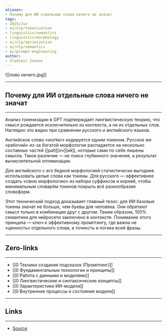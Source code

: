 ```yaml
---
aliases: 
- Почему для ИИ отдельные слова ничего не значат 
tags:
- 2025/Jun
- ai/nlp/tokenization
- linguistics/semantics
- linguistics/morphology
- ai/nlp/optimization
- ai/nlp/semantics
- ai/prompt-engineering
author:
- Vladimir Ivanov
---
```

![[лово ничего.jpg]]

-----
##  Почему для ИИ отдельные слова ничего не значат 
-----
Анализ токенизации в GPT подтверждает лингвистическую теорию, что смысл рождается исключительно из контекста, а не из отдельных слов. Наглядно это видно при сравнении русского и английского языков.

Английское слово «worker» кодируется одним токеном. Русское же «рабочий» из-за богатой морфологии распадается на несколько составных частей ([раб][оч][ий]), которые сами по себе лишены смысла. Такое различие — не поиск глубинного значения, а результат вычислительной оптимизации. 

Для английского с его бедной морфологией статистически выгоднее использовать целые слова как токены. Для русского — эффективнее создать «свою морфологию» из набора суффиксов и корней, чтобы минимальным словарём токенов покрыть всё разнообразие словоформ.

Этот технический подход доказывает главный тезис: для ИИ базовые токены значат не больше, чем буквы для человека. Они обретают смысл только в комбинации друг с другом. Таким образом, 100% семантики для нейросети заключено в контексте. Понимание этого принципа — ключ к эффективному промптингу, где важна не «ценность» отдельного слова, а точность и логика всей фразы.

---
## Zero-links
---
- [[0 Техники создания подсказок (Промптинг)]]
- [[0 Фундаментальные технологии и принципы]]
- [[0 Работа с данными и моделями]]
- [[0 Лингвистические и синтаксические концепты]]
- [[0 Характеристики ИИ-модели]]
- [[0 Внутренние процессы и состояния модели]]

---
## Links
---
- [Source](https://t.me/turboproject/1764)